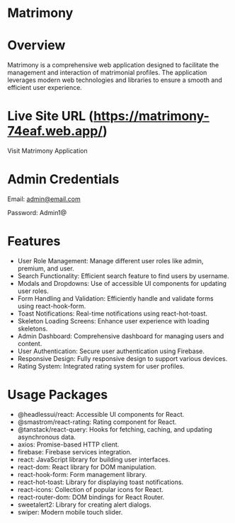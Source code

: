 # Matrimony 
# Overview
Matrimony is a comprehensive web application designed to facilitate the management and interaction of matrimonial profiles. The application leverages modern web technologies and libraries to ensure a smooth and efficient user experience.

# Live Site URL (https://matrimony-74eaf.web.app/)
Visit Matrimony Application

# Admin Credentials
Email: admin@email.com

Password: Admin1@

# Features

- User Role Management: Manage different user roles like admin, premium, and user.
- Search Functionality: Efficient search feature to find users by username.
- Modals and Dropdowns: Use of accessible UI components for updating user roles.
- Form Handling and Validation: Efficiently handle and validate forms using react-hook-form.
- Toast Notifications: Real-time notifications using react-hot-toast.
- Skeleton Loading Screens: Enhance user experience with loading skeletons.
- Admin Dashboard: Comprehensive dashboard for managing users and content.
- User Authentication: Secure user authentication using Firebase.
- Responsive Design: Fully responsive design to support various devices.
- Rating System: Integrated rating system for user profiles.

# Usage Packages
- @headlessui/react: Accessible UI components for React.
- @smastrom/react-rating: Rating component for React.
- @tanstack/react-query: Hooks for fetching, caching, and updating asynchronous data.
- axios: Promise-based HTTP client.
- firebase: Firebase services integration.
- react: JavaScript library for building user interfaces.
- react-dom: React library for DOM manipulation.
- react-hook-form: Form management library.
- react-hot-toast: Library for displaying toast notifications.
- react-icons: Collection of popular icons for React.
- react-router-dom: DOM bindings for React Router.
- sweetalert2: Library for creating alert dialogs.
- swiper: Modern mobile touch slider.

